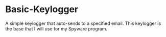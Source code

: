 # Basic-Keylogger
A simple keylogger that auto-sends to a specified email. This keylogger is the base that I will use for my Spyware program.

